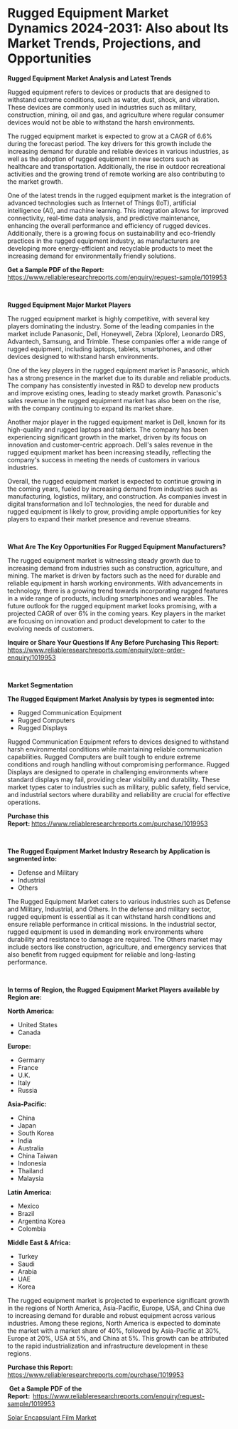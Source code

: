 <p><h1>Rugged Equipment Market Dynamics 2024-2031: Also about Its Market Trends, Projections, and Opportunities</h1></p><p><strong>Rugged Equipment Market Analysis and Latest Trends</strong></p>
<p><p>Rugged equipment refers to devices or products that are designed to withstand extreme conditions, such as water, dust, shock, and vibration. These devices are commonly used in industries such as military, construction, mining, oil and gas, and agriculture where regular consumer devices would not be able to withstand the harsh environments.</p><p>The rugged equipment market is expected to grow at a CAGR of 6.6% during the forecast period. The key drivers for this growth include the increasing demand for durable and reliable devices in various industries, as well as the adoption of rugged equipment in new sectors such as healthcare and transportation. Additionally, the rise in outdoor recreational activities and the growing trend of remote working are also contributing to the market growth.</p><p>One of the latest trends in the rugged equipment market is the integration of advanced technologies such as Internet of Things (IoT), artificial intelligence (AI), and machine learning. This integration allows for improved connectivity, real-time data analysis, and predictive maintenance, enhancing the overall performance and efficiency of rugged devices. Additionally, there is a growing focus on sustainability and eco-friendly practices in the rugged equipment industry, as manufacturers are developing more energy-efficient and recyclable products to meet the increasing demand for environmentally friendly solutions.</p></p>
<p><strong>Get a Sample PDF of the Report:&nbsp;</strong> <a href="https://www.reliableresearchreports.com/enquiry/request-sample/1019953">https://www.reliableresearchreports.com/enquiry/request-sample/1019953</a></p>
<p>&nbsp;</p>
<p><strong>Rugged Equipment Major Market Players</strong></p>
<p><p>The rugged equipment market is highly competitive, with several key players dominating the industry. Some of the leading companies in the market include Panasonic, Dell, Honeywell, Zebra (Xplore), Leonardo DRS, Advantech, Samsung, and Trimble. These companies offer a wide range of rugged equipment, including laptops, tablets, smartphones, and other devices designed to withstand harsh environments.</p><p>One of the key players in the rugged equipment market is Panasonic, which has a strong presence in the market due to its durable and reliable products. The company has consistently invested in R&D to develop new products and improve existing ones, leading to steady market growth. Panasonic's sales revenue in the rugged equipment market has also been on the rise, with the company continuing to expand its market share.</p><p>Another major player in the rugged equipment market is Dell, known for its high-quality and rugged laptops and tablets. The company has been experiencing significant growth in the market, driven by its focus on innovation and customer-centric approach. Dell's sales revenue in the rugged equipment market has been increasing steadily, reflecting the company's success in meeting the needs of customers in various industries.</p><p>Overall, the rugged equipment market is expected to continue growing in the coming years, fueled by increasing demand from industries such as manufacturing, logistics, military, and construction. As companies invest in digital transformation and IoT technologies, the need for durable and rugged equipment is likely to grow, providing ample opportunities for key players to expand their market presence and revenue streams.</p></p>
<p>&nbsp;</p>
<p><strong>What Are The Key Opportunities For Rugged Equipment Manufacturers?</strong></p>
<p><p>The rugged equipment market is witnessing steady growth due to increasing demand from industries such as construction, agriculture, and mining. The market is driven by factors such as the need for durable and reliable equipment in harsh working environments. With advancements in technology, there is a growing trend towards incorporating rugged features in a wide range of products, including smartphones and wearables. The future outlook for the rugged equipment market looks promising, with a projected CAGR of over 6% in the coming years. Key players in the market are focusing on innovation and product development to cater to the evolving needs of customers.</p></p>
<p><strong>Inquire or Share Your Questions If Any Before Purchasing This Report:</strong> <a href="https://www.reliableresearchreports.com/enquiry/pre-order-enquiry/1019953">https://www.reliableresearchreports.com/enquiry/pre-order-enquiry/1019953</a></p>
<p>&nbsp;</p>
<p><strong>Market Segmentation</strong></p>
<p><strong>The Rugged Equipment Market Analysis by types is segmented into:</strong></p>
<p><ul><li>Rugged Communication Equipment</li><li>Rugged Computers</li><li>Rugged Displays</li></ul></p>
<p><p>Rugged Communication Equipment refers to devices designed to withstand harsh environmental conditions while maintaining reliable communication capabilities. Rugged Computers are built tough to endure extreme conditions and rough handling without compromising performance. Rugged Displays are designed to operate in challenging environments where standard displays may fail, providing clear visibility and durability. These market types cater to industries such as military, public safety, field service, and industrial sectors where durability and reliability are crucial for effective operations.</p></p>
<p><strong>Purchase this Report:&nbsp;</strong><a href="https://www.reliableresearchreports.com/purchase/1019953">https://www.reliableresearchreports.com/purchase/1019953</a></p>
<p>&nbsp;</p>
<p><strong>The Rugged Equipment Market Industry Research by Application is segmented into:</strong></p>
<p><ul><li>Defense and Military</li><li>Industrial</li><li>Others</li></ul></p>
<p><p>The Rugged Equipment Market caters to various industries such as Defense and Military, Industrial, and Others. In the defense and military sector, rugged equipment is essential as it can withstand harsh conditions and ensure reliable performance in critical missions. In the industrial sector, rugged equipment is used in demanding work environments where durability and resistance to damage are required. The Others market may include sectors like construction, agriculture, and emergency services that also benefit from rugged equipment for reliable and long-lasting performance.</p></p>
<p>&nbsp;</p>
<p><strong>In terms of Region, the Rugged Equipment Market Players available by Region are:</strong></p>
<p>
    <p> <strong> North America: </strong>
        <ul>
            <li>United States</li>
            <li>Canada</li>
        </ul>
        </p> 
    <p> <strong> Europe: </strong>
        <ul>
            <li>Germany</li>
            <li>France</li>
            <li>U.K.</li>
            <li>Italy</li>
            <li>Russia</li>
        </ul>
        </p> 
    <p> <strong> Asia-Pacific: </strong>
        <ul>
            <li>China</li>
            <li>Japan</li>
            <li>South Korea</li>
            <li>India</li>
            <li>Australia</li>
            <li>China Taiwan</li>
            <li>Indonesia</li>
            <li>Thailand</li>
            <li>Malaysia</li>
        </ul>
        </p> 
    <p> <strong> Latin America: </strong>
        <ul>
            <li>Mexico</li>
            <li>Brazil</li>
            <li>Argentina Korea</li>
            <li>Colombia</li>
        </ul>
        </p> 
    <p> <strong> Middle East & Africa: </strong>
        <ul>
            <li>Turkey</li>
            <li>Saudi</li>
            <li>Arabia</li>
            <li>UAE</li>
            <li>Korea</li>
        </ul>
    </p>
    </p>
<p><p>The rugged equipment market is projected to experience significant growth in the regions of North America, Asia-Pacific, Europe, USA, and China due to increasing demand for durable and robust equipment across various industries. Among these regions, North America is expected to dominate the market with a market share of 40%, followed by Asia-Pacific at 30%, Europe at 20%, USA at 5%, and China at 5%. This growth can be attributed to the rapid industrialization and infrastructure development in these regions.</p></p>
<p><strong>Purchase this Report: </strong><a href="https://www.reliableresearchreports.com/purchase/1019953">https://www.reliableresearchreports.com/purchase/1019953</a></p>
<p>&nbsp;<strong>Get a Sample PDF of the Report:&nbsp;&nbsp;</strong><a href="https://www.reliableresearchreports.com/enquiry/request-sample/1019953">https://www.reliableresearchreports.com/enquiry/request-sample/1019953</a></p>
<p><strong></strong></p>
<p><p><a href="https://three-jumbo-f6d.notion.site/Solar-Encapsulant-Film-Market-with-the-goal-of-estimating-the-market-size-and-future-growth-potentia-73fb659ad5024da5b65bb050fd6817dd">Solar Encapsulant Film Market</a></p></p>
